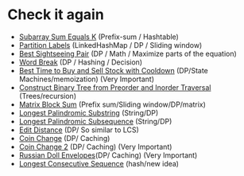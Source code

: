 # Check it again

* [Subarray Sum Equals K](https://github.com/mohamedhossam822/Problem-Solving/tree/main/560-subarray-sum-equals-k) (Prefix-sum / Hashtable)
* [Partition Labels](https://github.com/mohamedhossam822/Problem-Solving/tree/main/763-partition-labels) (LinkedHashMap / DP / Sliding window)
* [Best Sightseeing Pair](https://github.com/mohamedhossam822/Problem-Solving/tree/main/1014-best-sightseeing-pair) (DP / Math / Maximize parts of the equation)
* [Word Break](https://github.com/mohamedhossam822/Problem-Solving/tree/main/139-word-break) (DP / Hashing / Decision)
* [Best Time to Buy and Sell Stock with Cooldown](https://github.com/mohamedhossam822/Problem-Solving/tree/main/309-best-time-to-buy-and-sell-stock-with-cooldown) (DP/State Machines/memoization) (Very Important)
* [Construct Binary Tree from Preorder and Inorder Traversal](https://github.com/mohamedhossam822/Problem-Solving/tree/main/105-construct-binary-tree-from-preorder-and-inorder-traversal) (Trees/recursion)
* [Matrix Block Sum](https://github.com/mohamedhossam822/Problem-Solving/tree/main/1314-matrix-block-sum) (Prefix sum/Sliding window/DP/matrix)
* [Longest Palindromic Substring](https://github.com/mohamedhossam822/Problem-Solving/tree/main/5-longest-palindromic-substring) (String/DP)
* [Longest Palindromic Subsequence](https://github.com/mohamedhossam822/Problem-Solving/tree/main/516-longest-palindromic-subsequence) (String/DP)
* [Edit Distance](https://github.com/mohamedhossam822/Problem-Solving/tree/main/72-edit-distance) (DP/ So similar to LCS)
* [Coin Change](https://github.com/mohamedhossam822/Problem-Solving/blob/main/322-coin-change/322-coin-change.java) (DP/ Caching)
* [Coin Change 2](https://github.com/mohamedhossam822/Problem-Solving/tree/main/518-coin-change-2) (DP/ Caching) (Very Important)
* [Russian Doll Envelopes](https://github.com/mohamedhossam822/Problem-Solving/tree/main/354-russian-doll-envelopes)(DP/ Caching) (Very Important)
* [Longest Consecutive Sequence](https://github.com/mohamedhossam822/Problem-Solving/tree/main/128-longest-consecutive-sequence) (hash/new idea)

